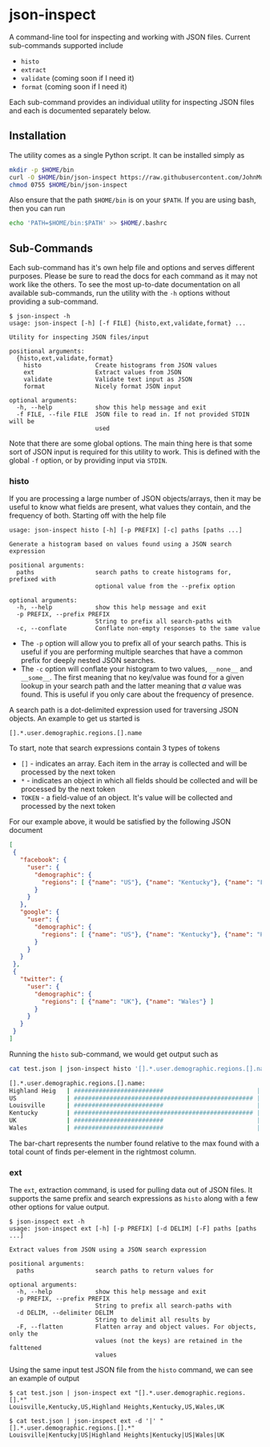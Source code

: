 # json-inspect

A command-line tool for inspecting and working with JSON files. Current sub-commands supported include

* `histo`
* `extract`
* `validate` (coming soon if I need it)
* `format` (coming soon if I need it)

Each sub-command provides an individual utility for inspecting JSON files and each is documented separately
below.

## Installation

The utility comes as a single Python script. It can be installed simply as

```sh
mkdir -p $HOME/bin
curl -O $HOME/bin/json-inspect https://raw.githubusercontent.com/JohnMurray/json-inspect/master/json-inspect
chmod 0755 $HOME/bin/json-inspect
```

Also ensure that the path `$HOME/bin` is on your `$PATH`. If you are using bash, then you can run

```sh
echo 'PATH=$HOME/bin:$PATH' >> $HOME/.bashrc
```

## Sub-Commands

Each sub-command has it's own help file and options and serves different purposes. Please be sure to read the
docs for each command as it may not work like the others. To see the most up-to-date documentation on all available
sub-commands, run the utility with the `-h` options without providing a sub-command.

```text
$ json-inspect -h
usage: json-inspect [-h] [-f FILE] {histo,ext,validate,format} ...

Utility for inspecting JSON files/input

positional arguments:
  {histo,ext,validate,format}
    histo               Create histograms from JSON values
    ext                 Extract values from JSON
    validate            Validate text input as JSON
    format              Nicely format JSON input

optional arguments:
  -h, --help            show this help message and exit
  -f FILE, --file FILE  JSON file to read in. If not provided STDIN will be
                        used
```

Note that there are some global options. The main thing here is that some sort of JSON input is required
for this utility to work. This is defined with the global `-f` option, or by providing input via `STDIN`.

### histo

If you are processing a large number of JSON objects/arrays, then it may be useful to know what fields are present,
what values they contain, and the frequency of both. Starting off with the help file

```text
usage: json-inspect histo [-h] [-p PREFIX] [-c] paths [paths ...]

Generate a histogram based on values found using a JSON search expression

positional arguments:
  paths                 search paths to create histograms for, prefixed with
                        optional value from the --prefix option

optional arguments:
  -h, --help            show this help message and exit
  -p PREFIX, --prefix PREFIX
                        String to prefix all search-paths with
  -c, --conflate        Conflate non-empty responses to the same value
```

* The `-p` option will allow you to prefix all of your search paths. This is useful if you are performing
multiple searches that have a common prefix for deeply nested JSON searches.
* The `-c` option will conflate your histogram to two values, `__none__` and `__some__`. The first meaning
that no key/value was found for a given lookup in your search path and the latter meaning that _a_ value was
found. This is useful if you only care about the frequency of presence.

A search path is a dot-delimited expression used for traversing JSON objects. An example to get us started is

```text
[].*.user.demographic.regions.[].name
```

To start, note that search expressions contain 3 types of tokens

* `[]` - indicates an array. Each item in the array is collected and will be processed by the next token
* `*` - indicates an object in which all fields should be collected and will be processed by the next token
* `TOKEN` - a field-value of an object. It's value will be collected and processed by the next token

For our example above, it would be satisfied by the following JSON document

```json
[
 {
   "facebook": {
     "user": {
       "demographic": {
         "regions": [ {"name": "US"}, {"name": "Kentucky"}, {"name": "Louisville"} ]
       }
     }
   },
   "google": {
     "user": {
       "demographic": {
         "regions": [ {"name": "US"}, {"name": "Kentucky"}, {"name": "Highland Heights"} ]
       }
     }
   }
 },
 {
   "twitter": {
     "user": {
       "demographic": {
         "regions": [ {"name": "UK"}, {"name": "Wales"} ]
       }
     }
   }
 }
]
```

Running the `histo` sub-command, we would get output such as

```sh
cat test.json | json-inspect histo '[].*.user.demographic.regions.[].name'

[].*.user.demographic.regions.[].name:
Highland Heig   | #########################                          | (1)
US              | ################################################## | (2)
Louisville      | #########################                          | (1)
Kentucky        | ################################################## | (2)
UK              | #########################                          | (1)
Wales           | #########################                          | (1)
```

The bar-chart represents the number found relative to the max found with a total count of finds per-element
in the rightmost column.


### ext

The `ext`, extraction command, is used for pulling data out of JSON files. It supports the
same prefix and search expressions as `histo` along with a few other options for value output.

```
$ json-inspect ext -h
usage: json-inspect ext [-h] [-p PREFIX] [-d DELIM] [-F] paths [paths ...]

Extract values from JSON using a JSON search expression

positional arguments:
  paths                 search paths to return values for

optional arguments:
  -h, --help            show this help message and exit
  -p PREFIX, --prefix PREFIX
                        String to prefix all search-paths with
  -d DELIM, --delimiter DELIM
                        String to delimit all results by
  -F, --flatten         Flatten array and object values. For objects, only the
                        values (not the keys) are retained in the falttened
                        values
```

Using the same input test JSON file from the `histo` command, we can see an example of
output

```
$ cat test.json | json-inspect ext "[].*.user.demographic.regions.[].*"
Louisville,Kentucky,US,Highland Heights,Kentucky,US,Wales,UK

$ cat test.json | json-inspect ext -d '|' "[].*.user.demographic.regions.[].*"
Louisville|Kentucky|US|Highland Heights|Kentucky|US|Wales|UK
```
